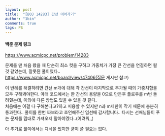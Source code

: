 ```yaml
---
layout: post
title:  "[BOJ 14283] 간선 이어가기"
author: "1bin"
comments: true
tags: PS
---
```

 
 #### 백준 문제 링크 
  https://www.acmicpc.net/problem/14283  
 
문제를 맨 처음 봤을 때 단순히 최소 컷을 구하고 가중치가 가장 큰 간선을 연결하면 될 것 같았는데, 잘못된 풀이였다..  
https://www.acmicpc.net/board/view/47406(질문 게시판 참고)  

이 반례를 해결하려면 간선 m개에 대해 각 간선이 마지막으로 추가될 때의 가중치합을 모두 구해봐야한다. 아래 코드에서는 한 간선의 용량을 0으로 만든후 플로우를 m번 돌려줬는데, 이외에 다른 방법도 있을 수 있을 것 같다.    
처음에는 이걸 다 구해본다고?하고 띠용할 수 있지만 n과 m제한이 작기 때문에 충분히 통과한다.. 풀이를 한번 짜보라고 조언해주신 임선배 감사합니다..  다시는 선배님들이 푸는 문제를 맘대로 가져오지 말아야겠다..(어려워,,)  
  
아 추가로 풀이에서는 디닉을 썼지만 굳이 쓸 필요는 없다.  
  
<script src="https://gist.github.com/1bin01/d79b479f06feec0f94378061b8427ffa.js"></script>  
